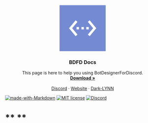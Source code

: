 <!--
*** Thanks for checking out the Dark-LYNN's README.
*** Here i will upload my things that actualy are about anything.
*** Thanks again!
-->

<!-- PROJECT SHIELDS -->
<!--
*** I'm using markdown "reference style" links for readability.
*** https://www.markdownguide.org/basic-syntax/#reference-style-links
-->
<!-- PROJECT LOGO -->
<br />
<p align="center">
  <a href="https://github.com/Dark-LYNN/BDFD/">
    <img src=".BDFD_Logo.png" alt="Logo" width="150" height="150">
  </a>

  <h3 align="center">BDFD Docs</h3>

  <p align="center">
    This page is here to help you using BotDesignerForDiscord.
    <br />
    <a href="https://play.google.com/store/apps/details?id=com.jakubtomana.discordbotdesinger&utm_source=main_page&pcampaignid=pcampaignidMKT-Other-global-all-co-prtnr-py-PartBadge-Mar2515-1"><strong>Download »</strong></a>
    <br />
    <br />
    <a href="https://discord.gg/dYaURfzjtS">Discord</a>
    ·
    <a href="https://botdesignerdiscord.com/">Website</a>
    ·
    <a href="https://github.com/Dark-LYNN/Dark-LYNN/">Dark-LYNN</a>
  </p>
</p>

[![made-with-Markdown](https://img.shields.io/badge/Made%20with-Markdown-1f425f.svg)](https://github.com/Dark-LYNN/Dark-LYNN/)
[![MIT license](https://img.shields.io/badge/License-MIT-informational.svg)](https://github.com/Dark-LYNN/Dark-LYNN/)
[![Discord](https://img.shields.io/discord/566363823137882154.svg?label=&logo=discord&logoColor=ffffff&color=7389D8&labelColor=6A7EC2)](https://discord.gg/dYaURfzjtS)

# ** **
